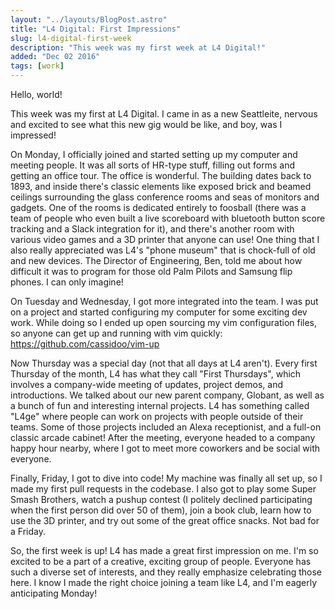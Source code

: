 ```yaml
---
layout: "../layouts/BlogPost.astro"
title: "L4 Digital: First Impressions"
slug: l4-digital-first-week
description: "This week was my first week at L4 Digital!"
added: "Dec 02 2016"
tags: [work]
---
```


Hello, world!

This week was my first at L4 Digital. I came in as a new Seattleite, nervous and excited to see what this new gig would be like, and boy, was I impressed!

On Monday, I officially joined and started setting up my computer and meeting people. It was all sorts of HR-type stuff, filling out forms and getting an office tour. The office is wonderful. The building dates back to 1893, and inside there's classic elements like exposed brick and beamed ceilings surrounding the glass conference rooms and seas of monitors and gadgets. One of the rooms is dedicated entirely to foosball (there was a team of people who even built a live scoreboard with bluetooth button score tracking and a Slack integration for it), and there's another room with various video games and a 3D printer that anyone can use! One thing that I also really appreciated was L4's "phone museum" that is chock-full of old and new devices. The Director of Engineering, Ben, told me about how difficult it was to program for those old Palm Pilots and Samsung flip phones. I can only imagine!

On Tuesday and Wednesday, I got more integrated into the team. I was put on a project and started configuring my computer for some exciting dev work. While doing so I ended up open sourcing my vim configuration files, so anyone can get up and running with vim quickly:
https://github.com/cassidoo/vim-up

Now Thursday was a special day (not that all days at L4 aren't). Every first Thursday of the month, L4 has what they call "First Thursdays", which involves a company-wide meeting of updates, project demos, and introductions. We talked about our new parent company, Globant, as well as a bunch of fun and interesting internal projects. L4 has something called "L4ge" where people can work on projects with people outside of their teams. Some of those projects included an Alexa receptionist, and a full-on classic arcade cabinet! After the meeting, everyone headed to a company happy hour nearby, where I got to meet more coworkers and be social with everyone.

Finally, Friday, I got to dive into code! My machine was finally all set up, so I made my first pull requests in the codebase. I also got to play some Super Smash Brothers, watch a pushup contest (I politely declined participating when the first person did over 50 of them), join a book club, learn how to use the 3D printer, and try out some of the great office snacks. Not bad for a Friday.

So, the first week is up! L4 has made a great first impression on me. I'm so excited to be a part of a creative, exciting group of people. Everyone has such a diverse set of interests, and they really emphasize celebrating those here. I know I made the right choice joining a team like L4, and I'm eagerly anticipating Monday!
